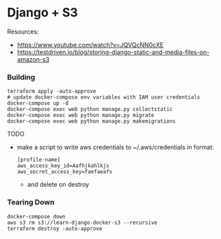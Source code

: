 # Django + S3
Resources: 
- https://www.youtube.com/watch?v=JQVQcNN0cXE
- https://testdriven.io/blog/storing-django-static-and-media-files-on-amazon-s3

### Building
```shell
terraform apply -auto-approve
# update docker-compose env variables with IAM user credentials 
docker-compose up -d
docker-compose exec web python manage.py collectstatic
docker-compose exec web python manage.py migrate
docker-compose exec web python manage.py makemigrations
```

TODO 
- make a script to write aws credentials to ~/.aws/credentials in format: 
  ```
  [profile-name]
  aws_access_key_id=Aafhjkahlkjs
  aws_secret_access_key=faefaeafs
  ```
  - and delete on destroy

### Tearing Down
```shell
docker-compose down
aws s3 rm s3://learn-django-docker-s3 --recursive
terraform destroy -auto-approve
```
